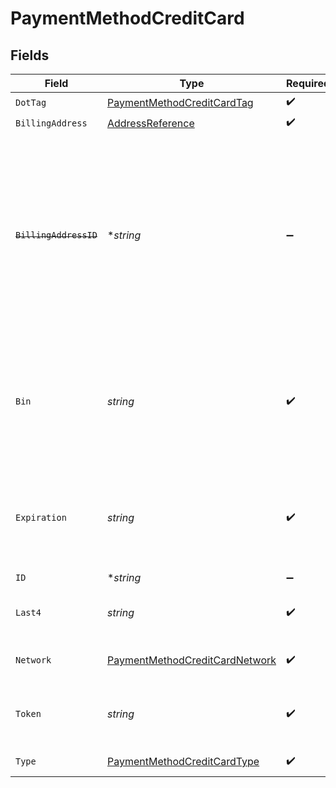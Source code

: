 # PaymentMethodCreditCard


## Fields

| Field                                                                                                                                                            | Type                                                                                                                                                             | Required                                                                                                                                                         | Description                                                                                                                                                      | Example                                                                                                                                                          |
| ---------------------------------------------------------------------------------------------------------------------------------------------------------------- | ---------------------------------------------------------------------------------------------------------------------------------------------------------------- | ---------------------------------------------------------------------------------------------------------------------------------------------------------------- | ---------------------------------------------------------------------------------------------------------------------------------------------------------------- | ---------------------------------------------------------------------------------------------------------------------------------------------------------------- |
| `DotTag`                                                                                                                                                         | [PaymentMethodCreditCardTag](../../models/shared/paymentmethodcreditcardtag.md)                                                                                  | :heavy_check_mark:                                                                                                                                               | N/A                                                                                                                                                              | credit_card                                                                                                                                                      |
| `BillingAddress`                                                                                                                                                 | [AddressReference](../../models/shared/addressreference.md)                                                                                                      | :heavy_check_mark:                                                                                                                                               | N/A                                                                                                                                                              |                                                                                                                                                                  |
| ~~`BillingAddressID`~~                                                                                                                                           | **string*                                                                                                                                                        | :heavy_minus_sign:                                                                                                                                               | : warning: ** DEPRECATED **: This will be removed in a future release, please migrate away from it as soon as possible.<br/><br/>The ID of credit card's billing address | D4g3h5tBuVYK9                                                                                                                                                    |
| `Bin`                                                                                                                                                            | *string*                                                                                                                                                         | :heavy_check_mark:                                                                                                                                               | The Bank Identification Number for the credit card. This is typically the first 4-6 digits of the credit card number.                                            | 411111                                                                                                                                                           |
| `Expiration`                                                                                                                                                     | *string*                                                                                                                                                         | :heavy_check_mark:                                                                                                                                               | The expiration date of the credit card. TODO TO MAKE EXPIRATION REUSABLE                                                                                         | 2025-03                                                                                                                                                          |
| `ID`                                                                                                                                                             | **string*                                                                                                                                                        | :heavy_minus_sign:                                                                                                                                               | N/A                                                                                                                                                              | X5h6j8uLpVGK0                                                                                                                                                    |
| `Last4`                                                                                                                                                          | *string*                                                                                                                                                         | :heavy_check_mark:                                                                                                                                               | The last 4 digits of the credit card number.                                                                                                                     | 1004                                                                                                                                                             |
| `Network`                                                                                                                                                        | [PaymentMethodCreditCardNetwork](../../models/shared/paymentmethodcreditcardnetwork.md)                                                                          | :heavy_check_mark:                                                                                                                                               | The credit card network.                                                                                                                                         | visa                                                                                                                                                             |
| `Token`                                                                                                                                                          | *string*                                                                                                                                                         | :heavy_check_mark:                                                                                                                                               | The Bolt token associated to the credit card.                                                                                                                    | a1B2c3D4e5F6G7H8i9J0k1L2m3N4o5P6Q7r8S9t0                                                                                                                         |
| `Type`                                                                                                                                                           | [PaymentMethodCreditCardType](../../models/shared/paymentmethodcreditcardtype.md)                                                                                | :heavy_check_mark:                                                                                                                                               | Credit card type                                                                                                                                                 | credit                                                                                                                                                           |